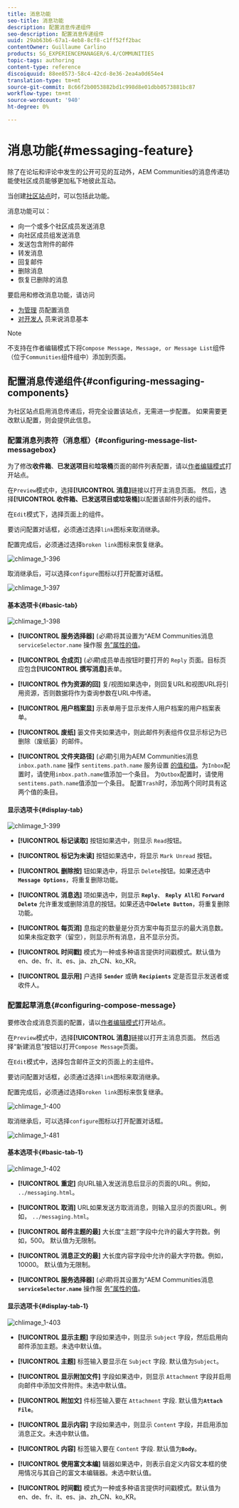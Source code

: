 ```yaml
---
title: 消息功能
seo-title: 消息功能
description: 配置消息传递组件
seo-description: 配置消息传递组件
uuid: 29ab63b6-67a1-4eb8-8cf8-c1ff52ff2bac
contentOwner: Guillaume Carlino
products: SG_EXPERIENCEMANAGER/6.4/COMMUNITIES
topic-tags: authoring
content-type: reference
discoiquuid: 88ee8573-58c4-42cd-8e36-2ea4a0d654e4
translation-type: tm+mt
source-git-commit: 8c66f2b0053882bd1c998d8e01dbb0573881bc87
workflow-type: tm+mt
source-wordcount: '940'
ht-degree: 0%

---
```



# 消息功能{#messaging-feature}

除了在论坛和评论中发生的公开可见的互动外，AEM Communities的消息传递功能使社区成员能够更加私下地彼此互动。

当创建[社区站点](overview.md#communitiessites)时，可以包括此功能。

消息功能可以：

* 向一个或多个社区成员发送消息
* 向社区成员组发送消息
* 发送包含附件的邮件
* 转发消息
* 回复邮件
* 删除消息
* 恢复已删除的消息

要启用和修改消息功能，请访问

* [为管理](messaging.md) 员配置消息
* [对开发人](essentials-messaging.md) 员来说消息基本

>[!NOTE]
>
>不支持在作者编辑模式下将`Compose Message, Message, or Message List`组件（位于`Communities`组件组中）添加到页面。

## 配置消息传递组件{#configuring-messaging-components}

为社区站点启用消息传递后，将完全设置该站点，无需进一步配置。 如果需要更改默认配置，则会提供此信息。

### 配置消息列表符（消息框）{#configuring-message-list-messagebox}

为了修改&#x200B;**收件箱**、**已发送项目**&#x200B;和&#x200B;**垃圾桶**&#x200B;页面的邮件列表配置，请以[作者编辑模式](sites-console.md#authoring-site-content)打开站点。

在`Preview`模式中，选择&#x200B;**[!UICONTROL 消息]**&#x200B;链接以打开主消息页面。 然后，选择&#x200B;**[!UICONTROL 收件箱、已发送项目或垃圾桶]**&#x200B;以配置该邮件列表的组件。

在`Edit`模式下，选择页面上的组件。

要访问配置对话框，必须通过选择`link`图标来取消继承。

配置完成后，必须通过选择`broken link`图标来恢复继承。

![chlimage_1-396](assets/chlimage_1-396.png)

取消继承后，可以选择`configure`图标以打开配置对话框。

![chlimage_1-397](assets/chlimage_1-397.png)

#### 基本选项卡{#basic-tab}

![chlimage_1-398](assets/chlimage_1-398.png)

* **[!UICONTROL 服务选择器]**
(*必需*)将其设置为“AEM Communities消息 `serviceSelector.name` 操作服 [务”属性的值](messaging.md#messaging-operations-service)。

* **[!UICONTROL 合成页]**
(*必需*)成员单击按钮时要打开的 `Reply` 页面。目标页应包含&#x200B;**[!UICONTROL 撰写消息]**&#x200B;表单。

* **[!UICONTROL 作为资源的回]**
复/视图如果选中，则回复URL和视图URL将引用资源，否则数据将作为查询参数在URL中传递。

* **[!UICONTROL 用户档案显]**
示表单用于显示发件人用户档案的用户档案表单。

* **[!UICONTROL 废纸]**
篓文件夹如果选中，则此邮件列表组件仅显示标记为已删除（废纸篓）的邮件。

* **[!UICONTROL 文件夹路径]**
(*必需*)引用为AEM Communities消息 `inbox.path.name` 操作 `sentitems.path.name` 服务设置 [的值和值](messaging.md#messaging-operations-service)。为`Inbox`配置时，请使用`inbox.path.name`值添加一个条目。 为`Outbox`配置时，请使用`sentitems.path.name`值添加一个条目。 配置`Trash`时，添加两个同时具有这两个值的条目。

#### 显示选项卡{#display-tab}

![chlimage_1-399](assets/chlimage_1-399.png)

* **[!UICONTROL 标记读取]**
按钮如果选中，则显示 
`Read`按钮。

* **[!UICONTROL 标记为未读]**
按钮如果选中，将显示 
`Mark Unread` 按钮。

* **[!UICONTROL 删除按]**
钮如果选中，将显示 
`Delete`按钮。如果还选中&#x200B;**`Message Options`**，将重复删除功能。

* **[!UICONTROL 消息选]**
项如果选中，则显示 
**`Reply`**、 **`Reply All`**&#x200B;和 **`Forward`**  **`Delete`** 允许重发或删除消息的按钮。如果还选中&#x200B;**`Delete Button`**，将重复删除功能。

* **[!UICONTROL 每页消]**
息指定的数量是分页方案中每页显示的最大消息数。如果未指定数字（留空），则显示所有消息，且不显示分页。

* **[!UICONTROL 时间戳]**
模式为一种或多种语言提供时间戳模式。默认值为en、de、fr、it、es、ja、zh_CN、ko_KR。

* **[!UICONTROL 显示用]**
户选择 
**`Sender`** 或确 **`Recipients`** 定是否显示发送者或收件人。

### 配置起草消息{#configuring-compose-message}

要修改合成消息页面的配置，请以[作者编辑模式](sites-console.md#authoring-site-content)打开站点。

在`Preview`模式中，选择&#x200B;**[!UICONTROL 消息]**&#x200B;链接以打开主消息页面。 然后选择“新建消息”按钮以打开`Compose Message`页面。

在`Edit`模式中，选择包含邮件正文的页面上的主组件。

要访问配置对话框，必须通过选择`link`图标来取消继承。

配置完成后，必须通过选择`broken link`图标来恢复继承。

![chlimage_1-400](assets/chlimage_1-400.png)

取消继承后，可以选择`configure`图标以打开配置对话框。

![chlimage_1-481](assets/chlimage_1-401.png)

#### 基本选项卡{#basic-tab-1}

![chlimage_1-402](assets/chlimage_1-402.png)

* **[!UICONTROL 重定]**
向URL输入发送消息后显示的页面的URL。例如， 
`../messaging.html`。

* **[!UICONTROL 取消]**
URL如果发送方取消消息，则输入显示的页面URL。例如， 
`../messaging.html`。

* **[!UICONTROL 邮件主题的最]**
大长度“主题”字段中允许的最大字符数。例如，500。 默认值为无限制。

* **[!UICONTROL 消息正文的最]**
大长度内容字段中允许的最大字符数。例如，10000。 默认值为无限制。

* **[!UICONTROL 服务选择器]**
(*必需*)将其设置为“AEM Communities消息 **`serviceSelector.name`** 操作服 [务”属性的值](messaging.md#messaging-operations-service)。

#### 显示选项卡{#display-tab-1}

![chlimage_1-403](assets/chlimage_1-403.png)

* **[!UICONTROL 显示主题]**
字段如果选中，则显示 
`Subject` 字段，然后启用向邮件添加主题。未选中默认值。

* **[!UICONTROL 主题]**
标签输入要显示在 
`Subject` 字段. 默认值为`Subject`。

* **[!UICONTROL 显示附加文件]**
字段如果选中，则显示 
`Attachment` 字段并启用向邮件中添加文件附件。未选中默认值。

* **[!UICONTROL 附加文]**
件标签输入要在 
`Attachment` 字段. 默认值为&#x200B;**`Attach File`**。

* **[!UICONTROL 显示内容]**
字段如果选中，则显示 
`Content` 字段，并启用添加消息正文。未选中默认值。

* **[!UICONTROL 内容]**
标签输入要在 
`Content` 字段. 默认值为&#x200B;**`Body`**。

* **[!UICONTROL 使用富文本编]**
辑器如果选中，则表示自定义内容文本框的使用情况与其自己的富文本编辑器。未选中默认值。

* **[!UICONTROL 时间戳]**
模式为一种或多种语言提供时间戳模式。默认值为en、de、fr、it、es、ja、zh_CN、ko_KR。


